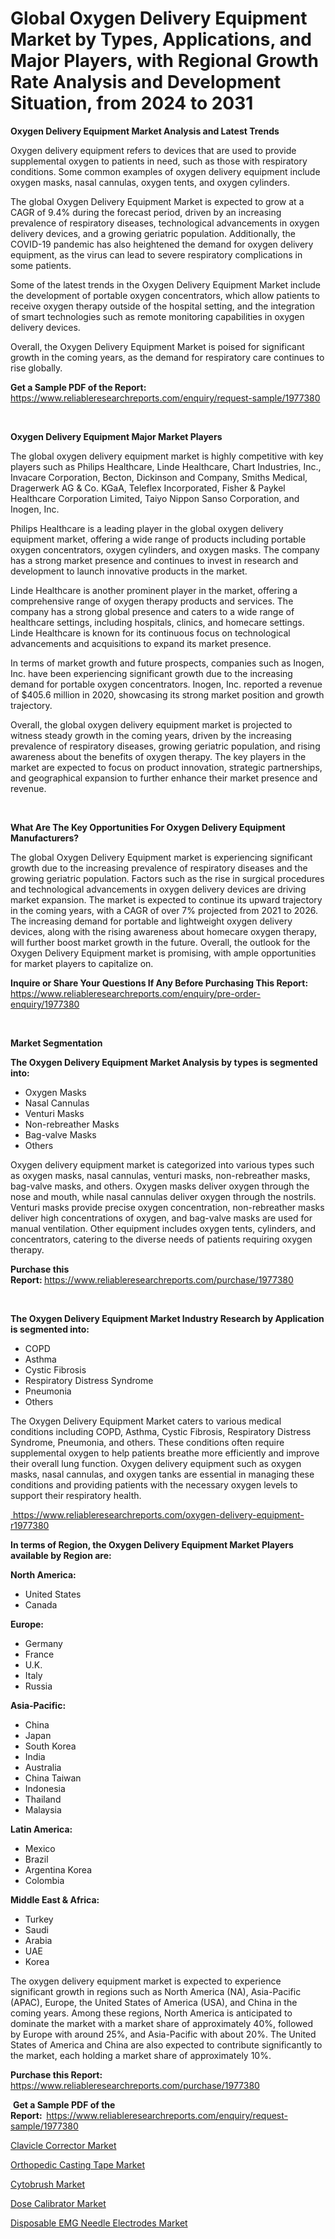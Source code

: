 <p><h1>Global Oxygen Delivery Equipment Market by Types, Applications, and Major Players, with Regional Growth Rate Analysis and Development Situation, from 2024 to 2031</h1></p><p><strong>Oxygen Delivery Equipment Market Analysis and Latest Trends</strong></p>
<p><p>Oxygen delivery equipment refers to devices that are used to provide supplemental oxygen to patients in need, such as those with respiratory conditions. Some common examples of oxygen delivery equipment include oxygen masks, nasal cannulas, oxygen tents, and oxygen cylinders.</p><p>The global Oxygen Delivery Equipment Market is expected to grow at a CAGR of 9.4% during the forecast period, driven by an increasing prevalence of respiratory diseases, technological advancements in oxygen delivery devices, and a growing geriatric population. Additionally, the COVID-19 pandemic has also heightened the demand for oxygen delivery equipment, as the virus can lead to severe respiratory complications in some patients.</p><p>Some of the latest trends in the Oxygen Delivery Equipment Market include the development of portable oxygen concentrators, which allow patients to receive oxygen therapy outside of the hospital setting, and the integration of smart technologies such as remote monitoring capabilities in oxygen delivery devices.</p><p>Overall, the Oxygen Delivery Equipment Market is poised for significant growth in the coming years, as the demand for respiratory care continues to rise globally.</p></p>
<p><strong>Get a Sample PDF of the Report:&nbsp;</strong> <a href="https://www.reliableresearchreports.com/enquiry/request-sample/1977380">https://www.reliableresearchreports.com/enquiry/request-sample/1977380</a></p>
<p>&nbsp;</p>
<p><strong>Oxygen Delivery Equipment Major Market Players</strong></p>
<p><p>The global oxygen delivery equipment market is highly competitive with key players such as Philips Healthcare, Linde Healthcare, Chart Industries, Inc., Invacare Corporation, Becton, Dickinson and Company, Smiths Medical, Dragerwerk AG & Co. KGaA, Teleflex Incorporated, Fisher & Paykel Healthcare Corporation Limited, Taiyo Nippon Sanso Corporation, and Inogen, Inc.</p><p>Philips Healthcare is a leading player in the global oxygen delivery equipment market, offering a wide range of products including portable oxygen concentrators, oxygen cylinders, and oxygen masks. The company has a strong market presence and continues to invest in research and development to launch innovative products in the market.</p><p>Linde Healthcare is another prominent player in the market, offering a comprehensive range of oxygen therapy products and services. The company has a strong global presence and caters to a wide range of healthcare settings, including hospitals, clinics, and homecare settings. Linde Healthcare is known for its continuous focus on technological advancements and acquisitions to expand its market presence.</p><p>In terms of market growth and future prospects, companies such as Inogen, Inc. have been experiencing significant growth due to the increasing demand for portable oxygen concentrators. Inogen, Inc. reported a revenue of $405.6 million in 2020, showcasing its strong market position and growth trajectory.</p><p>Overall, the global oxygen delivery equipment market is projected to witness steady growth in the coming years, driven by the increasing prevalence of respiratory diseases, growing geriatric population, and rising awareness about the benefits of oxygen therapy. The key players in the market are expected to focus on product innovation, strategic partnerships, and geographical expansion to further enhance their market presence and revenue.</p></p>
<p>&nbsp;</p>
<p><strong>What Are The Key Opportunities For Oxygen Delivery Equipment Manufacturers?</strong></p>
<p><p>The global Oxygen Delivery Equipment market is experiencing significant growth due to the increasing prevalence of respiratory diseases and the growing geriatric population. Factors such as the rise in surgical procedures and technological advancements in oxygen delivery devices are driving market expansion. The market is expected to continue its upward trajectory in the coming years, with a CAGR of over 7% projected from 2021 to 2026. The increasing demand for portable and lightweight oxygen delivery devices, along with the rising awareness about homecare oxygen therapy, will further boost market growth in the future. Overall, the outlook for the Oxygen Delivery Equipment market is promising, with ample opportunities for market players to capitalize on.</p></p>
<p><strong>Inquire or Share Your Questions If Any Before Purchasing This Report:</strong> <a href="https://www.reliableresearchreports.com/enquiry/pre-order-enquiry/1977380">https://www.reliableresearchreports.com/enquiry/pre-order-enquiry/1977380</a></p>
<p>&nbsp;</p>
<p><strong>Market Segmentation</strong></p>
<p><strong>The Oxygen Delivery Equipment Market Analysis by types is segmented into:</strong></p>
<p><ul><li>Oxygen Masks</li><li>Nasal Cannulas</li><li>Venturi Masks</li><li>Non-rebreather Masks</li><li>Bag-valve Masks</li><li>Others</li></ul></p>
<p><p>Oxygen delivery equipment market is categorized into various types such as oxygen masks, nasal cannulas, venturi masks, non-rebreather masks, bag-valve masks, and others. Oxygen masks deliver oxygen through the nose and mouth, while nasal cannulas deliver oxygen through the nostrils. Venturi masks provide precise oxygen concentration, non-rebreather masks deliver high concentrations of oxygen, and bag-valve masks are used for manual ventilation. Other equipment includes oxygen tents, cylinders, and concentrators, catering to the diverse needs of patients requiring oxygen therapy.</p></p>
<p><strong>Purchase this Report:&nbsp;</strong><a href="https://www.reliableresearchreports.com/purchase/1977380">https://www.reliableresearchreports.com/purchase/1977380</a></p>
<p>&nbsp;</p>
<p><strong>The Oxygen Delivery Equipment Market Industry Research by Application is segmented into:</strong></p>
<p><ul><li>COPD</li><li>Asthma</li><li>Cystic Fibrosis</li><li>Respiratory Distress Syndrome</li><li>Pneumonia</li><li>Others</li></ul></p>
<p><p>The Oxygen Delivery Equipment Market caters to various medical conditions including COPD, Asthma, Cystic Fibrosis, Respiratory Distress Syndrome, Pneumonia, and others. These conditions often require supplemental oxygen to help patients breathe more efficiently and improve their overall lung function. Oxygen delivery equipment such as oxygen masks, nasal cannulas, and oxygen tanks are essential in managing these conditions and providing patients with the necessary oxygen levels to support their respiratory health.</p></p>
<p><a href="https://www.reliableresearchreports.com/oxygen-delivery-equipment-r1977380">&nbsp;https://www.reliableresearchreports.com/oxygen-delivery-equipment-r1977380</a></p>
<p><strong>In terms of Region, the Oxygen Delivery Equipment Market Players available by Region are:</strong></p>
<p>
    <p> <strong> North America: </strong>
        <ul>
            <li>United States</li>
            <li>Canada</li>
        </ul>
        </p> 
    <p> <strong> Europe: </strong>
        <ul>
            <li>Germany</li>
            <li>France</li>
            <li>U.K.</li>
            <li>Italy</li>
            <li>Russia</li>
        </ul>
        </p> 
    <p> <strong> Asia-Pacific: </strong>
        <ul>
            <li>China</li>
            <li>Japan</li>
            <li>South Korea</li>
            <li>India</li>
            <li>Australia</li>
            <li>China Taiwan</li>
            <li>Indonesia</li>
            <li>Thailand</li>
            <li>Malaysia</li>
        </ul>
        </p> 
    <p> <strong> Latin America: </strong>
        <ul>
            <li>Mexico</li>
            <li>Brazil</li>
            <li>Argentina Korea</li>
            <li>Colombia</li>
        </ul>
        </p> 
    <p> <strong> Middle East & Africa: </strong>
        <ul>
            <li>Turkey</li>
            <li>Saudi</li>
            <li>Arabia</li>
            <li>UAE</li>
            <li>Korea</li>
        </ul>
    </p>
    </p>
<p><p>The oxygen delivery equipment market is expected to experience significant growth in regions such as North America (NA), Asia-Pacific (APAC), Europe, the United States of America (USA), and China in the coming years. Among these regions, North America is anticipated to dominate the market with a market share of approximately 40%, followed by Europe with around 25%, and Asia-Pacific with about 20%. The United States of America and China are also expected to contribute significantly to the market, each holding a market share of approximately 10%.</p></p>
<p><strong>Purchase this Report: </strong><a href="https://www.reliableresearchreports.com/purchase/1977380">https://www.reliableresearchreports.com/purchase/1977380</a></p>
<p>&nbsp;<strong>Get a Sample PDF of the Report:&nbsp;&nbsp;</strong><a href="https://www.reliableresearchreports.com/enquiry/request-sample/1977380">https://www.reliableresearchreports.com/enquiry/request-sample/1977380</a></p>
<p><strong></strong></p>
<p><p><a href="https://github.com/NorbertYates/Market-Research-Report-List-6/blob/main/clavicle-corrector-market.md">Clavicle Corrector Market</a></p><p><a href="https://github.com/prosalinda88/Market-Research-Report-List-6/blob/main/orthopedic-casting-tape-market.md">Orthopedic Casting Tape Market</a></p><p><a href="https://github.com/hzxpgedq27/Market-Research-Report-List-1/blob/main/cytobrush-market.md">Cytobrush Market</a></p><p><a href="https://github.com/waylose1223/Market-Research-Report-List-2/blob/main/dose-calibrator-market.md">Dose Calibrator Market</a></p><p><a href="https://github.com/mdinislamsheik/Market-Research-Report-List-1/blob/main/disposable-emg-needle-electrodes-market.md">Disposable EMG Needle Electrodes Market</a></p></p>